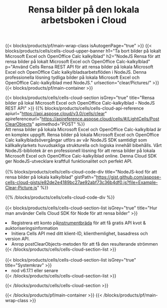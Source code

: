 ﻿---
title:  Rensa bilder på den lokala arbetsboken i Cloud
description: "Cloud API:er och SDK:er för att rensa bilder på Microsoft Excel & OpenOffice Calc. Rensa bilder på lokala kalkylblad med Cells Cloud API. SDK stöder olika utvecklingsspråk. De inkluderar Android, C#, Go, Java, NodeJS, Perl, PHP, Python, Ruby och swift."
---
{{< blocks/products/pf/main-wrap-class isAutogenPage="true" >}}
{{< blocks/products/cells/cells-cloud-upper-banner h1="Ta bort bilder på lokalt Microsoft Excel och OpenOffice Calc kalkylblad" h2="NodeJS Rensa för att rensa bilder på lokalt Microsoft Excel och OpenOffice Calc-kalkylblad" p="Använd Cells Rensa REST API för att rensa bilder på lokala Microsoft Excel och OpenOffice Calc kalkylbladsarbetsflöden i NodeJS. Denna professionella lösning tydliga bilder på lokala Microsoft Excel och OpenOffice Calc-kalkylblad med NodeJS." urlsection="clear/Pictures/" >}}
{{< blocks/products/pf/main-container >}}

{{< blocks/products/cells/cells-cloud-section isGrey="true" title="Rensa bilder på lokal Microsoft Excel och OpenOffice Calc-kalkylblad - NodeJS REST API" >}}
{{% blocks/products/cells/cells-cloud-api-reference apiurl="https://api.aspose.cloud/v3.0/cells/clear" apireferenceurl="https://apireference.aspose.cloud/cells/#/LightCells/PostClearObjects" apimethod="POST" %}}
<br/>
Att rensa bilder på lokala Microsoft Excel och OpenOffice Calc-kalkylblad är en komplex uppgift. Rensa bilder på lokala Microsoft Excel och OpenOffice Calc kalkylbladsövergångar utförs av vår NodeJS SDK samtidigt som källkalkylarkets huvudsakliga strukturella och logiska innehåll bibehålls. Vårt NodeJS-bibliotek är en professionell lösning för att rensa bilder på lokala Microsoft Excel och OpenOffice Calc-kalkylblad online. Denna Cloud SDK ger NodeJS-utvecklare kraftfull funktionalitet och perfekt API.
<br/>
<br/>
{{% blocks/products/cells/cells-cloud-code-div title="NodeJS-kod för att rensa bilder på lokala kalkylblad" gistPath="https://gist.github.com/aspose-cells-cloud-gists/e82de2e4189bc27ae92abf73c36b4df0.js?file=Example-Clear-Picture.js" %}}
  
{{% /blocks/products/cells/cells-cloud-code-div %}}
<br/>
<br/>
{{< blocks/products/cells/cells-cloud-section-list isGrey="true" title="Hur man använder Cells Cloud SDK för Node för att rensa bilder" >}}
<li> Registrera ett konto på<a href="https://dashboard.aspose.cloud/">instrumentbräda</a> för att få gratis API kvot & auktoriseringsinformation</li>
<li>Initiera Cells API med ditt klient-ID, klienthemlighet, basadress och version API.</li>
<li>Anrop postClearObjects-metoden för att få den resulterande strömmen</li>
{{< /blocks/products/cells/cells-cloud-section-list >}}
<br/>
<br/>
{{< blocks/products/cells/cells-cloud-section-list isGrey="true" title="Systemkrav" >}}
<li>nod v6.17.1 eller senare</li>
{{< /blocks/products/cells/cells-cloud-section-list >}}

{{< /blocks/products/cells/cells-cloud-section >}}

{{< /blocks/products/pf/main-container >}}
{{< /blocks/products/pf/main-wrap-class >}}
